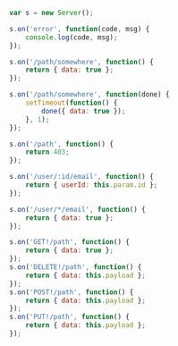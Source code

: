 

```javascript
var s = new Server();

s.on('error', function(code, msg) {
    console.log(code, msg);
});
```

```javascript
s.on('/path/somewhere', function() {
    return { data: true };
});
```

```javascript
s.on('/path/somewhere', function(done) {
    setTimeout(function() {
        done({ data: true });
    }, 1);
});
```

```javascript
s.on('/path', function() {
    return 403;
});
```

```javascript
s.on('/user/:id/email', function() {
    return { userId: this.param.id };
});
```

```javascript
s.on('/user/*/email', function() {
    return { data: true };
});
```

```javascript
s.on('GET!/path', function() {
    return { data: true };
});
s.on('DELETE!/path', function() {
    return { data: this.payload };
});
s.on('POST!/path', function() {
    return { data: this.payload };
});
s.on('PUT!/path', function() {
    return { data: this.payload };
});
```